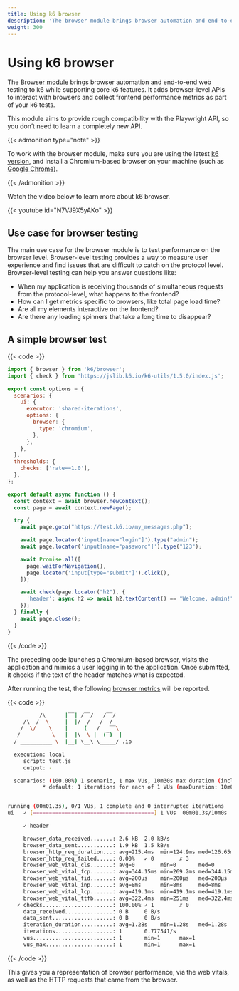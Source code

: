 ```yaml
---
title: Using k6 browser
description: 'The browser module brings browser automation and end-to-end testing to k6 while supporting core k6 features. Interact with real browsers and collect frontend metrics as part of your k6 tests.'
weight: 300
---
```


# Using k6 browser

The [Browser module](https://github.com/grafana/xk6-browser) brings browser automation and end-to-end web testing to k6 while supporting core k6 features. It adds browser-level APIs to interact with browsers and collect frontend performance metrics as part of your k6 tests.

This module aims to provide rough compatibility with the Playwright API, so you don’t need to learn a completely new API.

{{< admonition type="note" >}}

To work with the browser module, make sure you are using the latest [k6 version](https://github.com/grafana/k6/releases), and install a Chromium-based browser on your machine (such as [Google Chrome](https://www.google.com/chrome/)).

{{< /admonition >}}

Watch the video below to learn more about k6 browser.

{{< youtube id="N7VJ9X5yAKo" >}}

## Use case for browser testing

The main use case for the browser module is to test performance on the browser level. Browser-level testing provides a way to measure user experience and find issues that are difficult to catch on the protocol level. Browser-level testing can help you answer questions like:

- When my application is receiving thousands of simultaneous requests from the protocol-level, what happens to the frontend?
- How can I get metrics specific to browsers, like total page load time?
- Are all my elements interactive on the frontend?
- Are there any loading spinners that take a long time to disappear?

## A simple browser test

{{< code >}}

```javascript
import { browser } from 'k6/browser';
import { check } from 'https://jslib.k6.io/k6-utils/1.5.0/index.js';

export const options = {
  scenarios: {
    ui: {
      executor: 'shared-iterations',
      options: {
        browser: {
          type: 'chromium',
        },
      },
    },
  },
  thresholds: {
    checks: ['rate==1.0'],
  },
};

export default async function () {
  const context = await browser.newContext();
  const page = await context.newPage();

  try {
    await page.goto("https://test.k6.io/my_messages.php");

    await page.locator('input[name="login"]').type("admin");
    await page.locator('input[name="password"]').type("123");

    await Promise.all([
      page.waitForNavigation(),
      page.locator('input[type="submit"]').click(),
    ]);

    await check(page.locator("h2"), {
      'header': async h2 => await h2.textContent() == "Welcome, admin!"
    });
  } finally {
    await page.close();
  }
}
```

{{< /code >}}

The preceding code launches a Chromium-based browser, visits the application and mimics a user logging in to the application. Once submitted, it checks if the text of the header matches what is expected.

After running the test, the following [browser metrics](https://grafana.com/docs/k6/<K6_VERSION>/using-k6-browser/metrics) will be reported.

{{< code >}}

```bash
          /\      |‾‾| /‾‾/   /‾‾/
     /\  /  \     |  |/  /   /  /
    /  \/    \    |     (   /   ‾‾\
   /          \   |  |\  \ |  (‾)  |
  / __________ \  |__| \__\ \_____/ .io

  execution: local
     script: test.js
     output: -

  scenarios: (100.00%) 1 scenario, 1 max VUs, 10m30s max duration (incl. graceful stop):
           * default: 1 iterations for each of 1 VUs (maxDuration: 10m0s, gracefulStop: 30s)


running (00m01.3s), 0/1 VUs, 1 complete and 0 interrupted iterations
ui   ✓ [======================================] 1 VUs  00m01.3s/10m0s  1/1 shared iters

     ✓ header

     browser_data_received.......: 2.6 kB  2.0 kB/s
     browser_data_sent...........: 1.9 kB  1.5 kB/s
     browser_http_req_duration...: avg=215.4ms  min=124.9ms med=126.65ms max=394.64ms p(90)=341.04ms p(95)=367.84ms
     browser_http_req_failed.....: 0.00%   ✓ 0        ✗ 3
     browser_web_vital_cls.......: avg=0        min=0       med=0        max=0        p(90)=0        p(95)=0
     browser_web_vital_fcp.......: avg=344.15ms min=269.2ms med=344.15ms max=419.1ms  p(90)=404.11ms p(95)=411.6ms
     browser_web_vital_fid.......: avg=200µs    min=200µs   med=200µs    max=200µs    p(90)=200µs    p(95)=200µs
     browser_web_vital_inp.......: avg=8ms      min=8ms     med=8ms      max=8ms      p(90)=8ms      p(95)=8ms
     browser_web_vital_lcp.......: avg=419.1ms  min=419.1ms med=419.1ms  max=419.1ms  p(90)=419.1ms  p(95)=419.1ms
     browser_web_vital_ttfb......: avg=322.4ms  min=251ms   med=322.4ms  max=393.8ms  p(90)=379.52ms p(95)=386.66ms
   ✓ checks......................: 100.00% ✓ 1        ✗ 0
     data_received...............: 0 B     0 B/s
     data_sent...................: 0 B     0 B/s
     iteration_duration..........: avg=1.28s    min=1.28s   med=1.28s    max=1.28s    p(90)=1.28s    p(95)=1.28s
     iterations..................: 1       0.777541/s
     vus.........................: 1       min=1      max=1
     vus_max.....................: 1       min=1      max=1
```

{{< /code >}}

This gives you a representation of browser performance, via the web vitals, as well as the HTTP requests that came from the browser.
